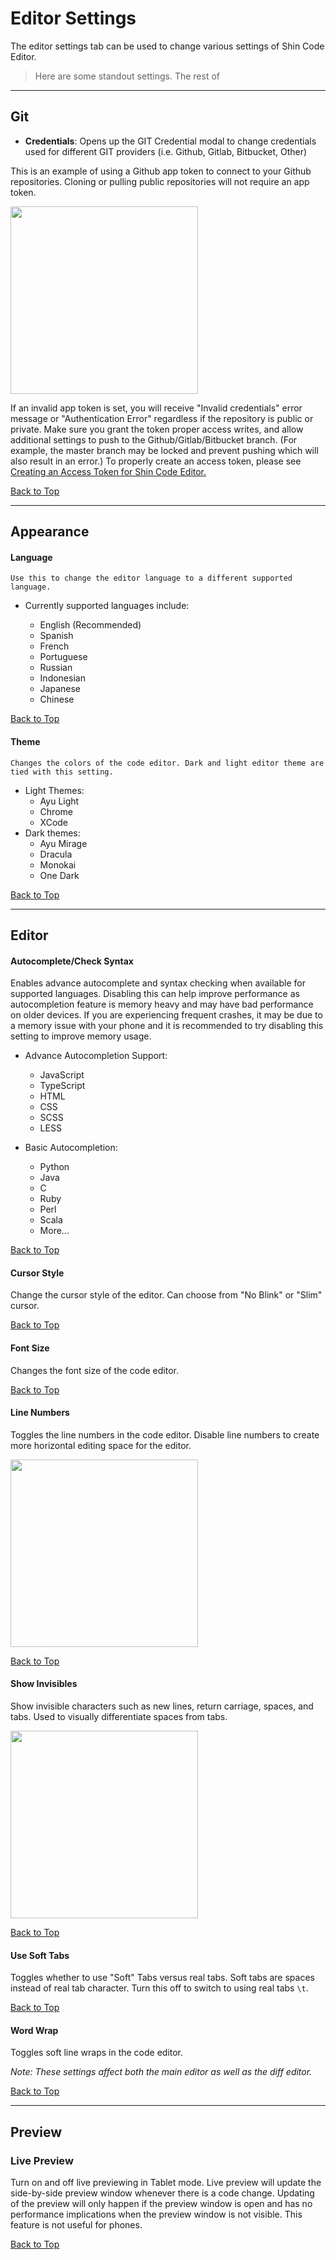 # Editor Settings

The editor settings tab can be used to change various settings of Shin Code Editor.
> Here are some standout settings. The rest of

---

## Git

* __Credentials__: Opens up the GIT Credential modal to change credentials used for different GIT providers (i.e. Github, Gitlab, Bitbucket, Other)

This is an example of using a Github app token to connect to your Github repositories. Cloning or pulling public repositories will not require an app token.

<img width="300" src="./img/editor-settings/git-credentials-1.png">

If an invalid app token is set, you will receive "Invalid credentials" error message or "Authentication Error" regardless if the repository is public or private. Make sure you grant the token proper access writes, and allow additional settings to push to the Github/Gitlab/Bitbucket branch. (For example, the master branch may be locked and prevent pushing which will also result in an error.) To properly create an access token, please see [Creating an Access Token for Shin Code Editor.](/create-app-token.html)

[Back to Top](#editor-settings)

---

## Appearance

#### Language
    Use this to change the editor language to a different supported language.

- Currently supported languages include:

    * English (Recommended)
    * Spanish
    * French
    * Portuguese
    * Russian
    * Indonesian
    * Japanese
    * Chinese

[Back to Top](#editor-settings)

#### Theme
    Changes the colors of the code editor. Dark and light editor theme are tied with this setting.

- Light Themes:
    * Ayu Light
    * Chrome
    * XCode
- Dark themes:
    * Ayu Mirage
    * Dracula
    * Monokai
    * One Dark

[Back to Top](#editor-settings)


---

## Editor

#### Autocomplete/Check Syntax

Enables advance autocomplete and syntax checking when available for supported languages. Disabling this can help improve performance as autocompletion feature is memory heavy and may have bad performance on older devices. If you are experiencing frequent crashes, it may be due to a memory issue with your phone and it is recommended to try disabling this setting to improve memory usage.

- Advance Autocompletion Support:
    * JavaScript
    * TypeScript
    * HTML
    * CSS
    * SCSS
    * LESS
    
- Basic Autocompletion:
    * Python
    * Java
    * C
    * Ruby
    * Perl
    * Scala
    * More...

[Back to Top](#editor-settings)

#### Cursor Style

Change the cursor style of the editor. Can choose from "No Blink" or "Slim" cursor.

[Back to Top](#editor-settings)

#### Font Size

Changes the font size of the code editor.

[Back to Top](#editor-settings)

#### Line Numbers

Toggles the line numbers in the code editor. Disable line numbers to create more horizontal editing space for the editor.

<img width="300" src="./img/editor-settings/line-numbers.png">

[Back to Top](#editor-settings)

#### Show Invisibles

Show invisible characters such as new lines, return carriage, spaces, and tabs. Used to visually differentiate spaces from tabs.

<img width="300" src="./img/editor-settings/invisibles.png">

[Back to Top](#editor-settings)

#### Use Soft Tabs

Toggles whether to use "Soft" Tabs versus real tabs. Soft tabs are spaces instead of real tab character. Turn this off to switch to using real tabs `\t`.

[Back to Top](#editor-settings)

#### Word Wrap

Toggles soft line wraps in the code editor.

*Note: These settings affect both the main editor as well as the diff editor.*

[Back to Top](#editor-settings)

---

## Preview

### Live Preview

Turn on and off live previewing in Tablet mode. Live preview will update the side-by-side preview window whenever there is a code change. Updating of the preview will only happen if the preview window is open and has no performance implications when the preview window is not visible. This feature is not useful for phones.

[Back to Top](#editor-settings)